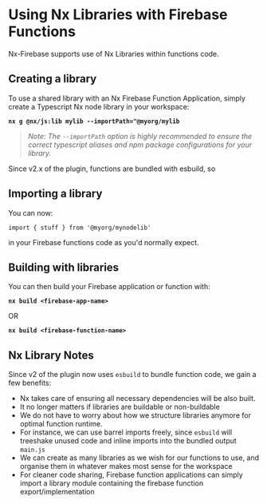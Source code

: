 # Using Nx Libraries with Firebase Functions

Nx-Firebase supports use of Nx Libraries within functions code.

## Creating a library

To use a shared library with an Nx Firebase Function Application, simply create a  Typescript Nx node library in your workspace:

**`nx g @nx/js:lib mylib --importPath="@myorg/mylib`**

> _Note: The `--importPath` option is highly recommended to ensure the correct typescript aliases and npm package configurations for your library._

Since v2.x of the plugin, functions are bundled with esbuild, so 

## Importing a library

You can now:

`import { stuff } from '@myorg/mynodelib'`

in your Firebase functions code as you'd normally expect.

## Building with libraries

You can then build your Firebase application or function with:

**`nx build <firebase-app-name>`**

OR

**`nx build <firebase-function-name>`**

## Nx Library Notes

Since v2 of the plugin now uses `esbuild` to bundle function code, we gain a few benefits:

* Nx takes care of ensuring all necessary dependencies will be also built.
* It no longer matters if libraries are buildable or non-buildable
* We do not have to worry about how we structure libraries anymore for optimal function runtime.
* For instance, we can use barrel imports freely, since `esbuild` will treeshake unused code and inline imports into the bundled output `main.js`
* We can create as many libraries as we wish for our functions to use, and organise them in whatever makes most sense for the workspace
* For cleaner code sharing, Firebase function applications can simply import a library module containing the firebase function export/implementation



